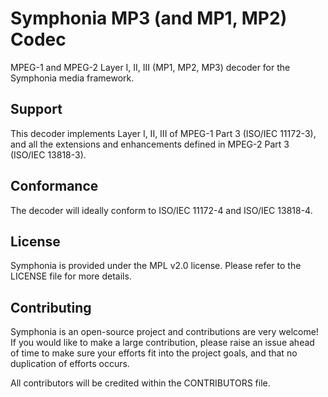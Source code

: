 # Symphonia MP3 (and MP1, MP2) Codec

MPEG-1 and MPEG-2 Layer I, II, III (MP1, MP2, MP3) decoder for the Symphonia media framework.

## Support

This decoder implements Layer I, II, III of MPEG-1 Part 3 (ISO/IEC 11172-3), and all the extensions and enhancements defined in MPEG-2 Part 3 (ISO/IEC 13818-3).

## Conformance

The decoder will ideally conform to ISO/IEC 11172-4 and ISO/IEC 13818-4.

## License

Symphonia is provided under the MPL v2.0 license. Please refer to the LICENSE file for more details.

## Contributing

Symphonia is an open-source project and contributions are very welcome! If you would like to make a large contribution, please raise an issue ahead of time to make sure your efforts fit into the project goals, and that no duplication of efforts occurs.

All contributors will be credited within the CONTRIBUTORS file.
